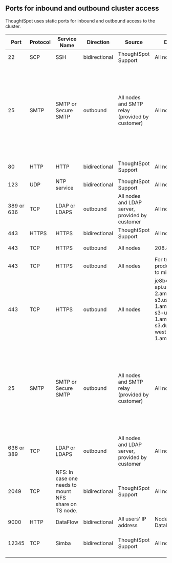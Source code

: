 ## Ports for inbound and outbound cluster access

ThoughtSpot uses static ports for inbound and outbound access to the cluster.

|Port|Protocol|Service Name|Direction|Source|Destination|Description|
|----|--------|------------|---------|------|-----|-----------|
|22|SCP|SSH|bidirectional|ThoughtSpot Support|All nodes|Secure shell access.|
|25|SMTP|SMTP or Secure SMTP|outbound|All nodes and SMTP relay (provided by customer)|All nodes|Allow outbound access for the IP address of whichever email relay server is in use. This is for sending alerts to ThoughtSpot Support. <br>In ThoughtSpot release 6.1.1 or later, and in release 6.0.5, you can specify a custom port to connect to the relay host, instead of port 25. Refer to <a href="{{ site.baseurl }}/admin/setup/set-up-relay-host.html">Set the relay host for SMTP</a>.|
|80|HTTP|HTTP|bidirectional|ThoughtSpot Support|All nodes|Hypertext Transfer Protocol for website traffic.|
|123|UDP|NTP service|bidirectional|ThoughtSpot Support|All nodes|Port used by NTP service.|
|389 or 636|TCP|LDAP or LDAPS|outbound|All nodes and LDAP server, provided by customer|All nodes|Allow outbound access for the IP address of the LDAP server in use.|
|443|HTTPS|HTTPS|bidirectional|ThoughtSpot Support|All nodes|Secure HTTP.|
|443|TCP|HTTPS|outbound|All nodes|208.83.110.20 |For transferring files to thoughtspot.egnyte.com.|
|443|TCP|HTTPS|outbound|All nodes|For transferring product usage data to mixpanel cloud.|outbound|
|443|TCP|HTTPS|outbound|All nodes|je8b47jfif.execute-api.us-east-2.amazonaws.com <br> s3.us-west-1.amazonaws.com <br> s3-us-west-1.amazonaws.com <br> s3.dualstack.us-west-1.amazonaws.com|For transferring monitoring data to InfluxCloud. (Given address will resolve to point to AWS instances).|
|25|SMTP|SMTP or Secure SMTP|outbound|All nodes and SMTP relay (provided by customer)|All nodes|Allow outbound access for the IP address of whichever email relay server is in use. This is for sending alerts to ThoughtSpot Support. <br>In ThoughtSpot release 6.1.1 or later, and in release 6.0.5, you can specify a custom port to connect to the relay host, instead of port 25. Refer to <a href="{{ site.baseurl }}/admin/setup/set-up-relay-host.html">Set the relay host for SMTP</a>.|
|636 or 389|TCP|LDAP or LDAPS|outbound|All nodes and LDAP server, provided by customer|All nodes|Allow outbound access for the IP address of the LDAP server in use.|
|2049|TCP|NFS: In case one needs to mount NFS share on TS node. |bidirectional|ThoughtSpot Support|All nodes|Port used by NFS.|
|9000|HTTP|DataFlow|bidirectional|All users’ IP address|Node that runs DataFlow|Port used for accessing DataFlow|
|12345|TCP|Simba|bidirectional|ThoughtSpot Support|All nodes|Port used by ODBC and JDBC drivers when connecting to ThoughtSpot.|
